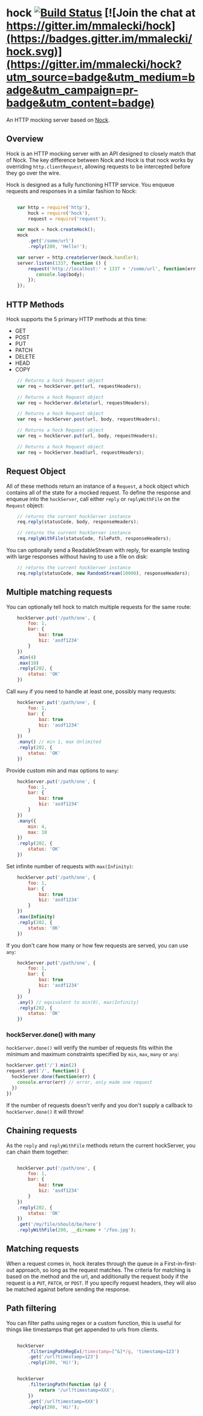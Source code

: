 # hock [![Build Status](https://secure.travis-ci.org/mmalecki/hock.png?branch=master)](http://travis-ci.org/mmalecki/hock) [![Join the chat at https://gitter.im/mmalecki/hock](https://badges.gitter.im/mmalecki/hock.svg)](https://gitter.im/mmalecki/hock?utm_source=badge&utm_medium=badge&utm_campaign=pr-badge&utm_content=badge)

An HTTP mocking server based on [Nock](https://github.com/flatiron/nock).

## Overview

Hock is an HTTP mocking server with an API designed to closely match that of Nock. The key difference between Nock and Hock is that nock works by overriding `http.clientRequest`, allowing requests to be intercepted before they go over the wire.

Hock is designed as a fully functioning HTTP service. You enqueue requests and responses in a similar fashion to Nock:

```Javascript

    var http = require('http'),
        hock = require('hock'),
        request = require('request');

    var mock = hock.createHock();
    mock
        .get('/some/url')
        .reply(200, 'Hello!');

    var server = http.createServer(mock.handler);
    server.listen(1337, function () {
        request('http://localhost:' + 1337 + '/some/url', function(err, res, body) {
           console.log(body);
        });
    });

```

## HTTP Methods

Hock supports the 5 primary HTTP methods at this time:

* GET
* POST
* PUT
* PATCH
* DELETE
* HEAD
* COPY

```Javascript
    // Returns a hock Request object
    var req = hockServer.get(url, requestHeaders);
```

```Javascript
    // Returns a hock Request object
    var req = hockServer.delete(url, requestHeaders);
```

```Javascript
    // Returns a hock Request object
    var req = hockServer.post(url, body, requestHeaders);
```

```Javascript
    // Returns a hock Request object
    var req = hockServer.put(url, body, requestHeaders);
```

```Javascript
    // Returns a hock Request object
    var req = hockServer.head(url, requestHeaders);
```

## Request Object

All of these methods return an instance of a `Request`, a hock object which contains all of the state for a mocked request. To define the response and enqueue into the `hockServer`, call either `reply` or `replyWithFile` on the `Request` object:

```Javascript
    // returns the current hockServer instance
    req.reply(statusCode, body, responseHeaders);
```

```Javascript
    // returns the current hockServer instance
    req.replyWithFile(statusCode, filePath, responseHeaders);
```

You can optionally send a ReadableStream with reply, for example testing with large responses without having to use a file on disk:

```Javascript
    // returns the current hockServer instance
    req.reply(statusCode, new RandomStream(10000), responseHeaders);
```

## Multiple matching requests

You can optionally tell hock to match multiple requests for the same route:

```Javascript
    hockServer.put('/path/one', {
        foo: 1,
        bar: {
            baz: true
            biz: 'asdf1234'
        }
    })
    .min(4)
    .max(10)
    .reply(202, {
        status: 'OK'
    })
```

Call `many` if you need to handle at least one, possibly
many requests:

```Javascript
    hockServer.put('/path/one', {
        foo: 1,
        bar: {
            baz: true
            biz: 'asdf1234'
        }
    })
    .many() // min 1, max Unlimited
    .reply(202, {
        status: 'OK'
    })
```

Provide custom min and max options to `many`:

```Javascript
    hockServer.put('/path/one', {
        foo: 1,
        bar: {
            baz: true
            biz: 'asdf1234'
        }
    })
    .many({
        min: 4,
        max: 10
    })
    .reply(202, {
        status: 'OK'
    })
```

Set infinite number of requests with `max(Infinity)`:

```Javascript
    hockServer.put('/path/one', {
        foo: 1,
        bar: {
            baz: true
            biz: 'asdf1234'
        }
    })
    .max(Infinity)
    .reply(202, {
        status: 'OK'
    })
```

If you don't care how many or how few requests are served, you can use `any`:

```Javascript
    hockServer.put('/path/one', {
        foo: 1,
        bar: {
            baz: true
            biz: 'asdf1234'
        }
    })
    .any() // equivalent to min(0), max(Infinity)
    .reply(202, {
        status: 'OK'
    })
```
### hockServer.done() with many

`hockServer.done()` will verify the number of requests fits within the
minimum and maximum constraints specified by `min`, `max`, `many` or `any`:

```js
hockServer.get('/').min(2)
request.get('/', function() {
  hockServer.done(function(err) {
    console.error(err) // error, only made one request
  })
})
```

If the number of requests doesn't verify and you don't supply a callback
to `hockServer.done()` it will throw!

## Chaining requests

As the `reply` and `replyWithFile` methods return the current hockServer, you can chain them together:

```Javascript

    hockServer.put('/path/one', {
        foo: 1,
        bar: {
            baz: true
            biz: 'asdf1234'
        }
    })
    .reply(202, {
        status: 'OK'
    })
    .get('/my/file/should/be/here')
    .replyWithFile(200, __dirname + '/foo.jpg');

```

## Matching requests

When a request comes in, hock iterates through the queue in a First-in-first-out approach, so long as the request matches. The criteria for matching is based on the method and the url, and additionally the request body if the request is a `PUT`, `PATCH`, or `POST`. If you specify request headers, they will also be matched against before sending the response.

## Path filtering

You can filter paths using regex or a custom function, this is useful for things like timestamps that get appended to urls from clients.

```Javascript

    hockServer
        .filteringPathRegEx(/timestamp=[^&]*/g, 'timestamp=123')
        .get('/url?timestamp=123')
        .reply(200, 'Hi!');

```

```Javascript

    hockServer
        .filteringPath(function (p) {
            return '/url?timestamp=XXX';
        })
        .get('/url?timestamp=XXX')
        .reply(200, 'Hi!');

```
